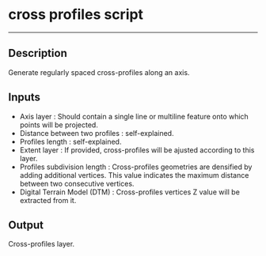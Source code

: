 # cross profiles script

---

## Description

Generate regularly spaced cross-profiles along an axis.

## Inputs

- Axis layer : Should contain a single line or multiline feature onto which points will be projected.
- Distance between two profiles : self-explained.
- Profiles length : self-explained.
- Extent layer : If provided, cross-profiles will be ajusted according to this layer.
- Profiles subdivision length : Cross-profiles geometries are densified by adding additional vertices. This value indicates the maximum distance between two consecutive vertices.
- Digital Terrain Model (DTM) : Cross-profiles vertices Z value will be extracted from it.

## Output

Cross-profiles layer.